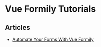 # Vue Formily Tutorials

## Articles
- [Automate Your Forms With Vue Formily](https://medium.com/@hanaprintle/automate-your-forms-with-vue-formily-db69435f381c)